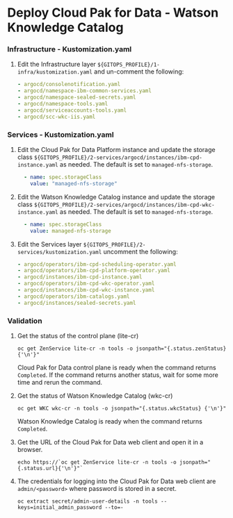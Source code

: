 # Deploy Cloud Pak for Data - Watson Knowledge Catalog

### Infrastructure - Kustomization.yaml
1. Edit the Infrastructure layer `${GITOPS_PROFILE}/1-infra/kustomization.yaml` and un-comment the following:
    ```yaml
    - argocd/consolenotification.yaml
    - argocd/namespace-ibm-common-services.yaml
    - argocd/namespace-sealed-secrets.yaml
    - argocd/namespace-tools.yaml
    - argocd/serviceaccounts-tools.yaml
    - argocd/scc-wkc-iis.yaml
    ```
### Services - Kustomization.yaml
1. Edit the Cloud Pak for Data Platform instance and update the storage class `${GITOPS_PROFILE}/2-services/argocd/instances/ibm-cpd-instance.yaml` as needed.  The default is set to `managed-nfs-storage`.
    ```yaml
      - name: spec.storageClass
        value: "managed-nfs-storage"
    ```

1. Edit the Watson Knowledge Catalog instance and update the storage class `${GITOPS_PROFILE}/2-services/argocd/instances/ibm-cpd-wkc-instance.yaml` as needed.  The default is set to `managed-nfs-storage`.
    ```yaml
      - name: spec.storageClass
        value: managed-nfs-storage
    ```

1. Edit the Services layer `${GITOPS_PROFILE}/2-services/kustomization.yaml` uncomment the following:
    ```yaml
    - argocd/operators/ibm-cpd-scheduling-operator.yaml
    - argocd/operators/ibm-cpd-platform-operator.yaml
    - argocd/instances/ibm-cpd-instance.yaml
    - argocd/operators/ibm-cpd-wkc-operator.yaml
    - argocd/instances/ibm-cpd-wkc-instance.yaml
    - argocd/operators/ibm-catalogs.yaml
    - argocd/instances/sealed-secrets.yaml
    ```

### Validation
1. Get the status of the control plane (lite-cr)
    ```
    oc get ZenService lite-cr -n tools -o jsonpath="{.status.zenStatus}{'\n'}"
    ```

    Cloud Pak for Data control plane is ready when the command returns `Completed`. If the command returns another status, wait for some more time and rerun the command.

1. Get the status of Watson Knowledge Catalog (wkc-cr)
    ```
    oc get WKC wkc-cr -n tools -o jsonpath="{.status.wkcStatus} {'\n'}"
    ```

    Watson Knowledge Catalog is ready when the command returns `Completed`.

1. Get the URL of the Cloud Pak for Data web client and open it in a browser.
    ```
    echo https://`oc get ZenService lite-cr -n tools -o jsonpath="{.status.url}{'\n'}"`
    ```

1. The credentials for logging into the Cloud Pak for Data web client are `admin/<password>` where password is stored in a secret.
    ```
    oc extract secret/admin-user-details -n tools --keys=initial_admin_password --to=-
    ```
